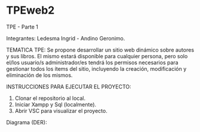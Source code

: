 # TPEweb2

TPE - Parte 1

Integrantes: Ledesma Ingrid - Andino Geronimo.

TEMATICA  TPE:
Se propone desarrollar un sitio web dinámico sobre autores y sus libros. El mismo  estará disponible para cualquier persona, pero solo el/los usuario/s administrador/es tendrá los permisos necesarios para gestionar todos los ítems del sitio, incluyendo la creación, modificación y eliminación de los mismos.

INSTRUCCIONES PARA EJECUTAR EL PROYECTO:
1. Clonar el repositorio al local.
2. Iniciar Xampp y Sql (localmente).
3. Abrir VSC para visualizar el proyecto.

Diagrama (DER):



